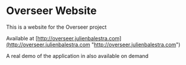 # Overseer Website


This is a website for the Overseer project

Available at [http://overseer.julienbalestra.com](http://overseer.julienbalestra.com "http://overseer.julienbalestra.com")

A real demo of the application in also available on demand